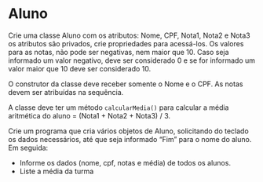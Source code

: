<h1>Aluno</h1>

<p>Crie uma classe Aluno com os atributos: Nome, CPF, Nota1, Nota2 e Nota3 os atributos são privados, crie propriedades para acessá-los.
Os valores para as notas, não pode ser negativas, nem maior que 10. Caso seja informado um valor negativo, deve ser considerado 0 e se
for informado um valor maior que 10 deve ser considerado 10.</p>

<p>O construtor da classe deve receber somente o Nome e o CPF. As notas devem ser atribuídas na sequência.</p>

<p>A classe deve ter um método <code>calcularMedia()</code> para calcular a média aritmética do aluno = (Nota1 + Nota2 + Nota3) / 3.</p>

<p>Crie um programa que cria vários objetos de Aluno, solicitando do teclado os dados necessários, até que  seja informado “Fim” para
o nome do aluno. Em seguida: </p>

<ul>
  <li>Informe os dados (nome, cpf, notas e média) de todos os alunos.</li>
  <li>Liste a média da turma</li>
</ul>
